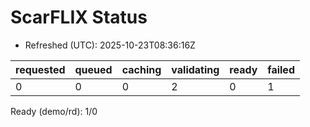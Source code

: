 ﻿# ScarFLIX Status

* Refreshed (UTC): 2025-10-23T08:36:16Z

| requested | queued | caching | validating | ready | failed |
|-----------|--------|---------|------------|-------|--------|
| 0 | 0 | 0 | 2 | 0 | 1 |

Ready (demo/rd): 1/0

